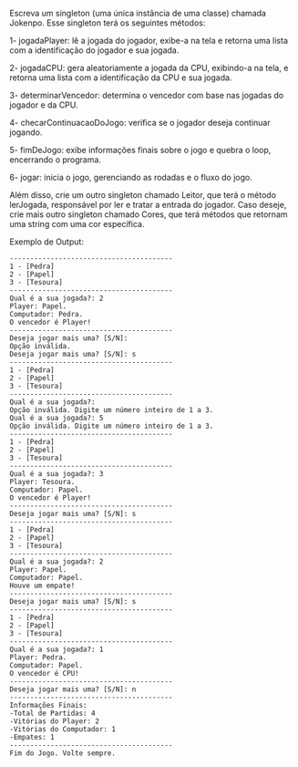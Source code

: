 Escreva um singleton (uma única instância de uma classe) chamada Jokenpo. Esse singleton terá os seguintes métodos: 

1- jogadaPlayer: lê a jogada do jogador, exibe-a na tela e retorna uma lista com a identificação do jogador e sua jogada.

2- jogadaCPU: gera aleatoriamente a jogada da CPU, exibindo-a na tela, e retorna uma lista com a identificação da CPU e sua jogada.

3- determinarVencedor: determina o vencedor com base nas jogadas do jogador e da CPU.

4- checarContinuacaoDoJogo: verifica se o jogador deseja continuar jogando.

5- fimDeJogo: exibe informações finais sobre o jogo e quebra o loop, encerrando o programa.

6- jogar: inicia o jogo, gerenciando as rodadas e o fluxo do jogo.


Além disso, crie um outro singleton chamado Leitor, que terá o método lerJogada, responsável por ler e tratar a entrada do jogador. Caso deseje, crie mais outro singleton chamado Cores, que terá métodos que retornam uma string com uma cor específica.

Exemplo de Output:
~~~
----------------------------------------
1 - [Pedra]
2 - [Papel]
3 - [Tesoura]
----------------------------------------
Qual é a sua jogada?: 2
Player: Papel.
Computador: Pedra.
O vencedor é Player!
----------------------------------------
Deseja jogar mais uma? [S/N]: 
Opção inválida.
Deseja jogar mais uma? [S/N]: s
----------------------------------------
1 - [Pedra]
2 - [Papel]
3 - [Tesoura]
----------------------------------------
Qual é a sua jogada?: 
Opção inválida. Digite um número inteiro de 1 a 3.
Qual é a sua jogada?: 5
Opção inválida. Digite um número inteiro de 1 a 3.
----------------------------------------
1 - [Pedra]
2 - [Papel]
3 - [Tesoura]
----------------------------------------
Qual é a sua jogada?: 3
Player: Tesoura.
Computador: Papel.
O vencedor é Player!
----------------------------------------
Deseja jogar mais uma? [S/N]: s
----------------------------------------
1 - [Pedra]
2 - [Papel]
3 - [Tesoura]
----------------------------------------
Qual é a sua jogada?: 2
Player: Papel.
Computador: Papel.
Houve um empate!
----------------------------------------
Deseja jogar mais uma? [S/N]: s
----------------------------------------
1 - [Pedra]
2 - [Papel]
3 - [Tesoura]
----------------------------------------
Qual é a sua jogada?: 1
Player: Pedra.
Computador: Papel.
O vencedor é CPU!
----------------------------------------
Deseja jogar mais uma? [S/N]: n
----------------------------------------
Informações Finais: 
-Total de Partidas: 4
-Vitórias do Player: 2
-Vitórias do Computador: 1
-Empates: 1
----------------------------------------
Fim do Jogo. Volte sempre.
~~~